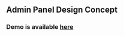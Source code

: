 ## Admin Panel Design Concept

### Demo is available [here](http://milanbrankovic.com/flowadmin/dashboard.html#)
